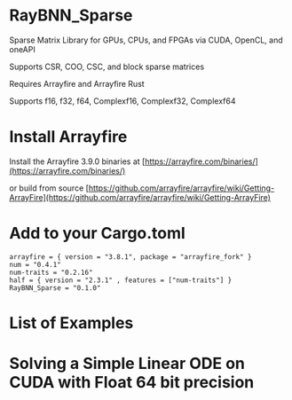 # RayBNN_Sparse
Sparse Matrix Library for GPUs, CPUs, and FPGAs via CUDA, OpenCL, and oneAPI 

Supports CSR, COO, CSC, and block sparse matrices

Requires Arrayfire and Arrayfire Rust

Supports f16, f32, f64, Complexf16, Complexf32, Complexf64

# Install Arrayfire

Install the Arrayfire 3.9.0 binaries at [https://arrayfire.com/binaries/](https://arrayfire.com/binaries/)

or build from source
[https://github.com/arrayfire/arrayfire/wiki/Getting-ArrayFire](https://github.com/arrayfire/arrayfire/wiki/Getting-ArrayFire)


# Add to your Cargo.toml
```
arrayfire = { version = "3.8.1", package = "arrayfire_fork" }
num = "0.4.1"
num-traits = "0.2.16"
half = { version = "2.3.1" , features = ["num-traits"] }
RayBNN_Sparse = "0.1.0"
```



# List of Examples


# Solving a Simple Linear ODE on CUDA with Float 64 bit precision
